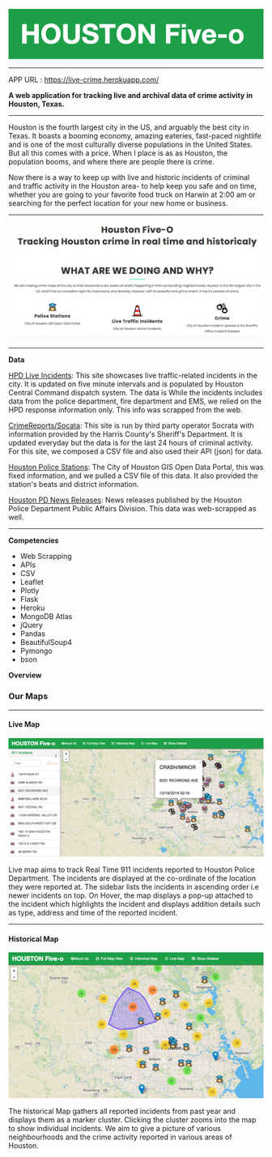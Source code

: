 
<p align="center">
  <img src="static/img/logo1.png"/>
</p>
<hr>

APP URL : https://live-crime.herokuapp.com/

**A web application for tracking live and archival data of crime activity in Houston, Texas.**
___

Houston is the fourth largest city in the US, and arguably the best city in Texas. It boasts a booming economy, amazing eateries, fast-paced nightlife and is one of the most culturally diverse populations in the United States. But all this comes with a price. When I place is as as Houston, the population booms, and where there are people there is crime.

Now there is a way to keep up with live and historic incidents of criminal and traffic activity in the Houston area- to help keep you safe and on time, whether you are going to your favorite food truck on Harwin at 2:00 am or searching for the perfect location for your new home or business.
___
![Houston Five-o Live Map](static/img/about.png)
___

**Data**

[HPD Live Incidents](https://cohweb.houstontx.gov/ActiveIncidents/Combined.aspx): 
This site showcases live traffic-related incidents in the city. It is updated on five minute intervals and is populated by Houston Central Command dispatch system.  The data is While the incidents includes data from the police department, fire department and EMS, we relied on the HPD response information only. This info was scrapped from the web.

[CrimeReports/Socata](https://moto.data.socrata.com/dataset/Harris-County-Sheriff-s-Office/p6kq-vsa3):
 This site is run by third party operator Socrata with information provided by the Harris County's Sheriff's Department. It is updated everyday but the data is for the last 24 hours of criminal activity. For this site, we composed a CSV file and also used their API (json) for data.
 
[Houston Police Stations](https://cohgis-mycity.opendata.arcgis.com/datasets/houston-police-stations):
	The City of Houston GIS Open Data Portal, this was fixed information, and we pulled a CSV file of this data. It also provided the station's beats and district information.
  
[Houston PD News Releases](https://www.houstontx.gov/police/news.htm):
	News releases published by the Houston Police Department Public Affairs Division. This data was web-scrapped as well.  
___ 

**Competencies**
* Web Scrapping
* APIs
* CSV
* Leaflet
* Plotly
* Flask
* Heroku
* MongoDB Atlas
* jQuery
* Pandas
* BeautifulSoup4
* Pymongo
* bson

**Overview**

### Our Maps
___ 

#### Live Map

![Houston Five-o Live Map](static/img/livemap.png)

Live map aims to track Real Time 911 incidents reported to Houston Police Department. The incidents are displayed at the co-ordinate of the location they were reported at. The sidebar lists the incidents in ascending order i.e newer incidents on top. On Hover, the map displays a pop-up attached to the incident which highlights the incident and displays addition details such as type, address and time of the reported incident.
___ 

#### Historical Map

![Houston Five-o Live Map](static/img/histmap.png)

The historical Map gathers all reported incidents from past year and displays them as a marker cluster. Clicking the cluster zooms into the map to show individual incidents. We aim to give a picture of various neighbourhoods and the crime activity reported in various areas of Houston.




